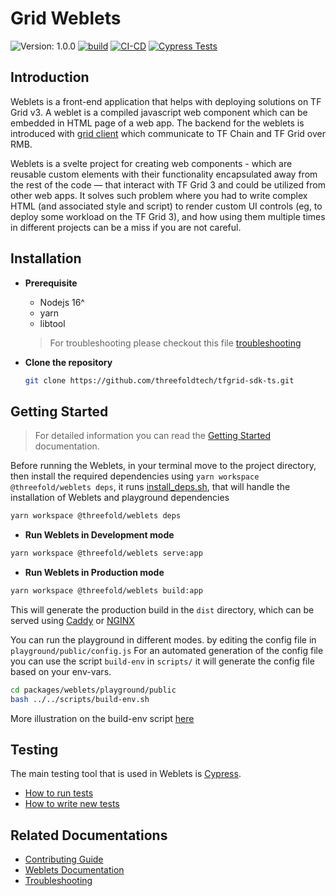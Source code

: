 # Grid Weblets

![Version: 1.0.0](https://img.shields.io/github/v/release/threefoldtech/tfgrid-sdk-ts)
[![build](https://github.com/threefoldtech/tfgrid-sdk-ts/actions/workflows/weblets_build.yaml/badge.svg)](https://github.com/threefoldtech/tfgrid-sdk-ts/actions/workflows/weblets_build.yaml)
[![CI-CD](https://github.com/threefoldtech/tfgrid-sdk-ts/actions/workflows/weblets_cd.yml/badge.svg)](https://github.com/threefoldtech/tfgrid-sdk-ts/actions/workflows/weblets_cd.yml)
[![Cypress Tests](https://github.com/threefoldtech/tfgrid-sdk-ts/actions/workflows/weblets_cypress.yaml/badge.svg)](https://github.com/threefoldtech/tfgrid-sdk-ts/actions/workflows/weblets_cypress.yaml)

## Introduction

Weblets is a front-end application that helps with deploying solutions on TF Grid v3. A weblet is a compiled javascript web component which can be embedded in HTML page of a web app. The backend for the weblets is introduced with [grid client](https://manual.grid.tf/javascript/grid3_javascript_readme.html) which communicate to TF Chain and TF Grid over RMB.

Weblets is a svelte project for creating web components - which are reusable custom elements with their functionality encapsulated away from the rest of the code — that interact with TF Grid 3 and could be utilized from other web apps.
It solves such problem where you had to write complex HTML (and associated style and script) to render custom UI controls (eg, to deploy some workload on the TF Grid 3), and how using them multiple times in different projects can be a miss if you are not careful.

## Installation

- **Prerequisite**

  - Nodejs 16^
  - yarn
  - libtool

  > For troubleshooting please checkout this file [troubleshooting](./docs/config.md)

- **Clone the repository**

  ```bash
  git clone https://github.com/threefoldtech/tfgrid-sdk-ts.git
  ```

## Getting Started

> For detailed information you can read the [Getting Started](./docs/getting_started.md) documentation.

Before running the Weblets, in your terminal move to the project directory, then install the required dependencies using `yarn workspace @threefold/weblets deps`, it runs [install_deps.sh](./scripts/install_deps.sh), that will handle the installation of Weblets and playground dependencies

```bash
yarn workspace @threefold/weblets deps
```

- **Run Weblets in Development mode**

```bash
yarn workspace @threefold/weblets serve:app
```

- **Run Weblets in Production mode**

```bash
yarn workspace @threefold/weblets build:app
```

This will generate the production build in the `dist` directory, which can be served using [Caddy](https://caddyserver.com/) or [NGINX](https://www.nginx.com/)

You can run the playground in different modes. by editing the config file in `playground/public/config.js`
For an automated generation of the config file you can use the script `build-env` in `scripts/` it will generate the config file based on your env-vars.

```bash
cd packages/weblets/playground/public
bash ../../scripts/build-env.sh
```

More illustration on the build-env script [here](docs/build.md)

## Testing

The main testing tool that is used in Weblets is [Cypress](https://www.cypress.io/).

- [How to run tests](./docs/cypress.md)
- [How to write new tests](https://docs.cypress.io/guides/end-to-end-testing/writing-your-first-end-to-end-test)

## Related Documentations

- [Contributing Guide](./docs/contributing.md)
- [Weblets Documentation](https://manual.grid.tf/weblets/weblets_home.html)
- [Troubleshooting](./docs/config.md)
